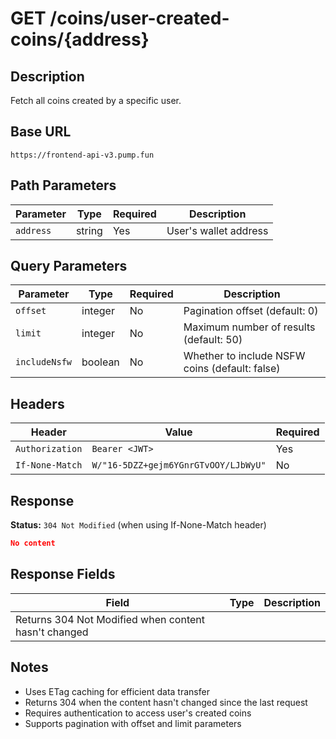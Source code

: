 # GET /coins/user-created-coins/{address}

## Description
Fetch all coins created by a specific user.

## Base URL
`https://frontend-api-v3.pump.fun`

## Path Parameters
| Parameter | Type | Required | Description |
|-----------|------|----------|-------------|
| `address` | string | Yes | User's wallet address |

## Query Parameters
| Parameter | Type | Required | Description |
|-----------|------|----------|-------------|
| `offset` | integer | No | Pagination offset (default: 0) |
| `limit` | integer | No | Maximum number of results (default: 50) |
| `includeNsfw` | boolean | No | Whether to include NSFW coins (default: false) |

## Headers
| Header | Value | Required |
|--------|-------|----------|
| `Authorization` | `Bearer <JWT>` | Yes |
| `If-None-Match` | `W/"16-5DZZ+gejm6YGnrGTvOOY/LJbWyU"` | No |

## Response
**Status:** `304 Not Modified` (when using If-None-Match header)

```json
No content
```

## Response Fields
| Field | Type | Description |
|-------|------|-------------|
| Returns 304 Not Modified when content hasn't changed | | |

## Notes
- Uses ETag caching for efficient data transfer
- Returns 304 when the content hasn't changed since the last request
- Requires authentication to access user's created coins
- Supports pagination with offset and limit parameters
